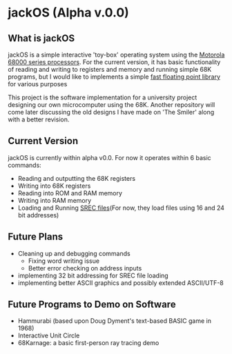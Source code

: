 # jackOS (Alpha v.0.0)
## What is jackOS
  jackOS is a simple interactive 'toy-box' operating system using the [Motorola 68000 series processors](https://en.wikipedia.org/wiki/Motorola_68000_series). For the current version, it has basic functionality of reading and writing to registers and memory and running simple 68K programs, but I would like to implements a simple [fast floating point library](http://www.easy68k.com/codeLibrary.htm) for various purposes

  This project is the software implementation for a university project designing our own microcomputer using the 68K. Another repository will come later discussing the old designs I have made on 'The Smiler' along with a better revision.
## Current Version
  jackOS is currently within alpha v0.0. For now it operates within 6 basic commands:
  - Reading and outputting the 68K registers
  - Writing into 68K registers
  - Reading into ROM and RAM memory
  - Writing into RAM memory
  - Loading and Running [SREC files](https://en.wikipedia.org/wiki/SREC_(file_format))(For now, they load files using 16 and 24 bit addresses)
## Future Plans
- Cleaning up and debugging commands
  * Fixing word writing issue
  * Better error checking on address inputs
- implementing 32 bit addressing for SREC file loading
- implementing better ASCII graphics and possibly extended ASCII/UTF-8
## Future Programs to Demo on Software
- Hammurabi (based upon Doug Dyment's text-based BASIC game in 1968)
- Interactive Unit Circle
- 68Karnage: a basic first-person ray tracing demo